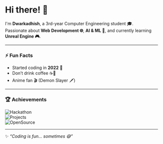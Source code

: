 # Hi there! 🐼

I'm **Dwarkadhish**, a 3rd-year Computer Engineering student 🎓.  
Passionate about **Web Development 🌐**, **AI & ML 🤖**, and currently learning **Unreal Engine 🎮**.  

---

### ⚡ Fun Facts
- Started coding in **2022** 🐞  
- Don’t drink coffee ☕🚫  
- Anime fan 🎬 (Demon Slayer 🗡️)  

---

### 🏆 Achievements
![Hackathon](https://img.shields.io/badge/💡%20Hackathons-2-blue)  
![Projects](https://img.shields.io/badge/🚀%20Projects-10%2B-success)  
![OpenSource](https://img.shields.io/badge/🌍%20Open%20Source-Contributor-green)  

---

✨ _“Coding is fun… sometimes 😅”_
